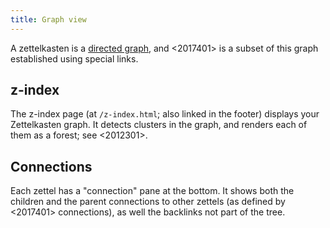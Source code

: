 ```yaml
---
title: Graph view
---
```


A zettelkasten is a [directed graph](https://en.wikipedia.org/wiki/Directed_graph), and <2017401> is a subset of this graph established using special links.

## z-index 

The z-index page (at `/z-index.html`; also linked in the footer) displays your Zettelkasten graph. It detects clusters in the graph, and renders each of them as a forest; see <2012301>.

## Connections

Each zettel has a "connection" pane at the bottom. It shows both the children and the parent connections to other zettels (as defined by <2017401> connections), as well the backlinks not part of the tree. 

